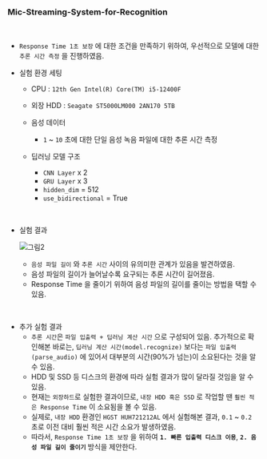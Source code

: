 ### Mic-Streaming-System-for-Recognition

<br/>

- `Response Time 1초 보장` 에 대한 조건을 만족하기 위하여, 우선적으로 모델에 대한 `추론 시간 측정` 을 진행하였음.

- 실험 환경 세팅
  - CPU : `12th Gen Intel(R) Core(TM) i5-12400F`
  - 외장 HDD : `Seagate ST5000LM000 2AN170 5TB`
  
  - 음성 데이터
    - `1` ~ `10` 초에 대한 단일 음성 녹음 파일에 대한 추론 시간 측정
  
  - 딥러닝 모델 구조
    - `CNN Layer` x 2
    - `GRU Layer` x 3
    - `hidden_dim` = 512
    - `use_bidirectional` = True

<br/>

- 실험 결과
  
  ![그림2](https://github.com/DevTae/Mic-Streaming-System-for-Recognition/assets/55177359/c05f45e8-ac7f-4cde-a55d-0b3f5770a438)

  - `음성 파일 길이` 와 `추론 시간` 사이의 유의미한 관계가 있음을 발견하였음.
  - 음성 파일의 길이가 늘어날수록 요구되는 추론 시간이 길어졌음.
  - Response Time 을 줄이기 위하여 음성 파일의 길이를 줄이는 방법을 택할 수 있음.

<br/>

- 추가 실험 결과
  - `추론 시간`은 `파일 입출력 + 딥러닝 계산 시간` 으로 구성되어 있음. 추가적으로 확인해본 바로는, `딥러닝 계산 시간(model.recognize)` 보다는 `파일 입출력(parse_audio)` 에 있어서 대부분의 시간(90%가 넘는)이 소요된다는 것을 알 수 있음.
  - HDD 및 SSD 등 디스크의 환경에 따라 실험 결과가 많이 달라질 것임을 알 수 있음.
  - 현재는 `외장하드`로 실험한 결과이므로, `내장 HDD 혹은 SSD` 로 작업할 땐 `훨씬 적은 Response Time` 이 소요됨을 볼 수 있음.
  - 실제로, `내장 HDD` 환경인 `HGST HUH721212AL` 에서 실험해본 결과, `0.1` ~ `0.2` 초로 이전 대비 훨씬 적은 시간 소요가 발생하였음.
  - 따라서, `Response Time 1초 보장` 을 위하여 **`1. 빠른 입출력 디스크 이용`**, **`2. 음성 파일 길이 줄이기`** 방식을 제안한다.

